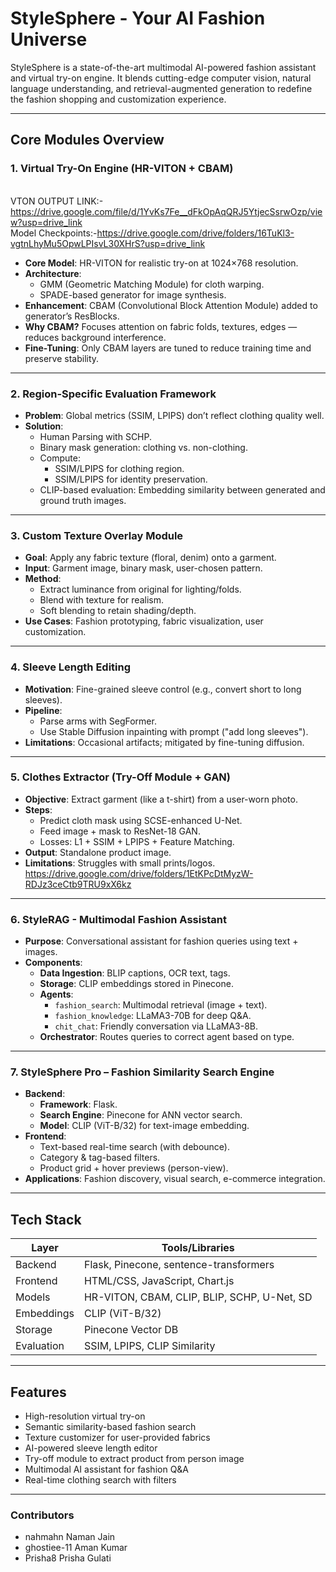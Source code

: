
#  StyleSphere - Your AI Fashion Universe

StyleSphere is a state-of-the-art multimodal AI-powered fashion assistant and virtual try-on engine. It blends cutting-edge computer vision, natural language understanding, and retrieval-augmented generation to redefine the fashion shopping and customization experience.

---

##  Core Modules Overview

### 1.  Virtual Try-On Engine (HR-VITON + CBAM)
<br>VTON OUTPUT LINK:-https://drive.google.com/file/d/1YvKs7Fe__dFkOpAqQRJ5YtjecSsrwOzp/view?usp=drive_link</br>
Model Checkpoints:-https://drive.google.com/drive/folders/16TuKl3-vgtnLhyMu5OpwLPIsvL30XHrS?usp=drive_link
- **Core Model**: HR-VITON for realistic try-on at 1024×768 resolution.
- **Architecture**: 
  - GMM (Geometric Matching Module) for cloth warping.
  - SPADE-based generator for image synthesis.
- **Enhancement**: CBAM (Convolutional Block Attention Module) added to generator’s ResBlocks.
- **Why CBAM?** Focuses attention on fabric folds, textures, edges — reduces background interference.
- **Fine-Tuning**: Only CBAM layers are tuned to reduce training time and preserve stability.

---

### 2.  Region-Specific Evaluation Framework
- **Problem**: Global metrics (SSIM, LPIPS) don’t reflect clothing quality well.
- **Solution**:
  - Human Parsing with SCHP.
  - Binary mask generation: clothing vs. non-clothing.
  - Compute:
    - SSIM/LPIPS for clothing region.
    - SSIM/LPIPS for identity preservation.
  - CLIP-based evaluation: Embedding similarity between generated and ground truth images.

---

### 3.  Custom Texture Overlay Module
- **Goal**: Apply any fabric texture (floral, denim) onto a garment.
- **Input**: Garment image, binary mask, user-chosen pattern.
- **Method**:
  - Extract luminance from original for lighting/folds.
  - Blend with texture for realism.
  - Soft blending to retain shading/depth.
- **Use Cases**: Fashion prototyping, fabric visualization, user customization.

---

### 4.  Sleeve Length Editing
- **Motivation**: Fine-grained sleeve control (e.g., convert short to long sleeves).
- **Pipeline**:
  - Parse arms with SegFormer.
  - Use Stable Diffusion inpainting with prompt ("add long sleeves").
- **Limitations**: Occasional artifacts; mitigated by fine-tuning diffusion.

---

### 5.  Clothes Extractor (Try-Off Module + GAN)
- **Objective**: Extract garment (like a t-shirt) from a user-worn photo.
- **Steps**:
  - Predict cloth mask using SCSE-enhanced U-Net.
  - Feed image + mask to ResNet-18 GAN.
  - Losses: L1 + SSIM + LPIPS + Feature Matching.
- **Output**: Standalone product image.
- **Limitations**: Struggles with small prints/logos.
https://drive.google.com/drive/folders/1EtKPcDtMyzW-RDJz3ceCtb9TRU9xX6kz
---

### 6.  StyleRAG - Multimodal Fashion Assistant
- **Purpose**: Conversational assistant for fashion queries using text + images.
- **Components**:
  - **Data Ingestion**: BLIP captions, OCR text, tags.
  - **Storage**: CLIP embeddings stored in Pinecone.
  - **Agents**:
    - `fashion_search`: Multimodal retrieval (image + text).
    - `fashion_knowledge`: LLaMA3-70B for deep Q&A.
    - `chit_chat`: Friendly conversation via LLaMA3-8B.
  - **Orchestrator**: Routes queries to correct agent based on type.

---

### 7.  StyleSphere Pro – Fashion Similarity Search Engine
- **Backend**:
  - **Framework**: Flask.
  - **Search Engine**: Pinecone for ANN vector search.
  - **Model**: CLIP (ViT-B/32) for text-image embedding.
- **Frontend**:
  - Text-based real-time search (with debounce).
  - Category & tag-based filters.
  - Product grid + hover previews (person-view).
- **Applications**: Fashion discovery, visual search, e-commerce integration.

---

##  Tech Stack

| Layer       | Tools/Libraries                             |
|-------------|---------------------------------------------|
| Backend     | Flask, Pinecone, sentence-transformers      |
| Frontend    | HTML/CSS, JavaScript, Chart.js              |
| Models      | HR-VITON, CBAM, CLIP, BLIP, SCHP, U-Net, SD |
| Embeddings  | CLIP (ViT-B/32)                             |
| Storage     | Pinecone Vector DB                          |
| Evaluation  | SSIM, LPIPS, CLIP Similarity                |

---

##  Features

- High-resolution virtual try-on
- Semantic similarity-based fashion search
- Texture customizer for user-provided fabrics
- AI-powered sleeve length editor
- Try-off module to extract product from person image
- Multimodal AI assistant for fashion Q&A
- Real-time clothing search with filters

---

### Contributors
- nahmahn Naman Jain
- ghostiee-11 Aman Kumar
- Prisha8 Prisha Gulati
